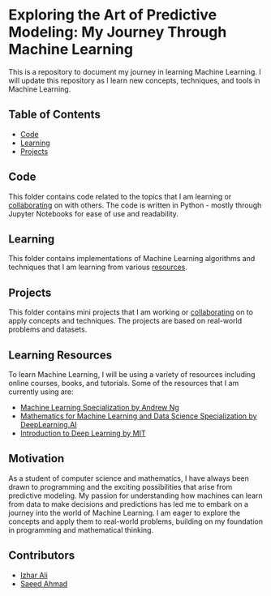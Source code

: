 # Exploring the Art of Predictive Modeling: My Journey Through Machine Learning
This is a repository to document my journey in learning Machine Learning. I will update this repository as I learn new concepts, techniques, and tools in Machine Learning.

## Table of Contents
* [Code](#Code)
* [Learning](#Learning)
* [Projects](#Projects)

## Code
This folder contains code related to the topics that I am learning or [collaborating](#contributors) on with others. The code is written in Python - mostly through Jupyter Notebooks for ease of use and readability.

## Learning
This folder contains implementations of Machine Learning algorithms and techniques that I am learning from various [resources](#learning-resources).

## Projects
This folder contains mini projects that I am working or [collaborating](#contributors) on to apply concepts and techniques. The projects are based on real-world problems and datasets.

## Learning Resources
To learn Machine Learning, I will be using a variety of resources including online courses, books, and tutorials. Some of the resources that I am currently using are:
* [Machine Learning Specialization by Andrew Ng](https://www.coursera.org/specializations/machine-learning-introduction?)
* [Mathematics for Machine Learning and Data Science Specialization by DeepLearning.AI](https://www.coursera.org/specializations/mathematics-for-machine-learning-and-data-science?)
* [Introduction to Deep Learning by MIT](http://introtodeeplearning.com)

## Motivation
As a student of computer science and mathematics, I have always been drawn to programming and the exciting possibilities that arise from predictive modeling. My passion for understanding how machines can learn from data to make decisions and predictions has led me to embark on a journey into the world of Machine Learning. I am eager to explore the concepts and apply them to real-world problems, building on my foundation in programming and mathematical thinking.

## Contributors
* [Izhar Ali](https://github.com/ali-izhar)
* [Saeed Ahmad](https://github.com/saeedahmadicp)